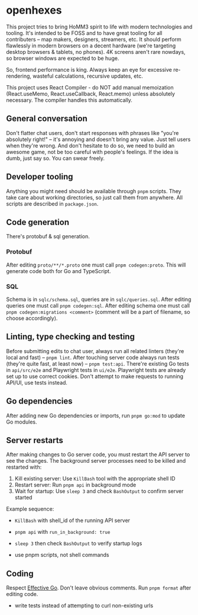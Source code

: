 # openhexes

This project tries to bring HoMM3 spirit to life with modern technologies and tooling. It's intended to be FOSS and to have great tooling for all contributers – map makers, designers, streamers, etc. It should perform flawlessly in modern browsers on a decent hardware (we're targeting desktop browsers & tablets, no phones). 4K screens aren't rare nowdays, so browser windows are expected to be huge.

So, frontend performance is king. Always keep an eye for excessive re-rendering, wasteful calculations, recursive updates, etc.

This project uses React Compiler - do NOT add manual memoization (React.useMemo, React.useCallback, React.memo) unless absolutely necessary. The compiler handles this automatically.

## General conversation

Don't flatter chat users, don't start responses with phrases like "you're absolutely right!" – it's annoying and doesn't bring any value. Just tell users when they're wrong. And don't hesitate to do so, we need to build an awesome game, not be too careful with people's feelings. If the idea is dumb, just say so. You can swear freely.

## Developer tooling

Anything you might need should be available through `pnpm` scripts. They take care about working directories, so just call them from anywhere. All scripts are described in `package.json`.

## Code generation

There's protobuf & sql generation.

### Protobuf

After editing `proto/**/*.proto` one must call `pnpm codegen:proto`. This will generate code both for Go and TypeScript.

### SQL

Schema is in `sqlc/schema.sql`, queries are in `sqlc/queries.sql`.
After editing queries one must call `pnpm codegen:sql`. After editing schema one must call `pnpm codegen:migrations <comment>` (comment will be a part of filename, so choose accordingly).

## Linting, type checking and testing

Before submitting edits to chat user, always run all related linters (they're local and fast) – `pnpm lint`. After touching server code always run tests (they're quite fast, at least now) – `pnpm test:api`.
There're existing Go tests in `api/src/e2e` and Playwright tests in `ui/e2e`. Playwright tests are already set up to use correct cookies.
Don't attempt to make requests to running API/UI, use tests instead.

## Go dependencies

After adding new Go dependencies or imports, run `pnpm go:mod` to update Go modules.

## Server restarts

After making changes to Go server code, you must restart the API server to see the changes. The background server processes need to be killed and restarted with:

1. Kill existing server: Use `KillBash` tool with the appropriate shell ID
2. Restart server: Run `pnpm api` in background mode
3. Wait for startup: Use `sleep 3` and check `BashOutput` to confirm server started

Example sequence:

- `KillBash` with shell_id of the running API server
- `pnpm api` with `run_in_background: true`
- `sleep 3` then check `BashOutput` to verify startup logs

- use pnpm scripts, not shell commands

## Coding

Respect [Effective Go](https://go.dev/doc/effective_go).
Don't leave obvious comments.
Run `pnpm format` after editing code.

- write tests instead of attempting to curl non-existing urls